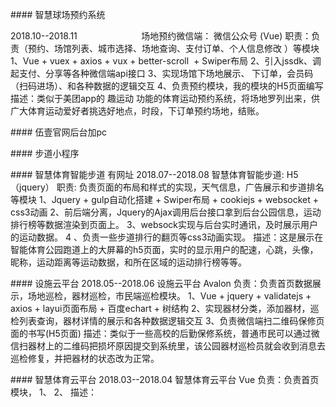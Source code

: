 #### 智慧球场预约系统

2018.10--2018.11                         
场地预约微信端： 微信公众号 (Vue)
职责：负责（预约、场馆列表、城市选择、场地查询、支付订单、个人信息修改 ）等模块
1、Vue + vuex + axios + vux + better-scroll  + Swiper布局
2、引入jssdk、调起支付、分享等各种微信端api接口
3、实现场馆下场地展示、 下订单，会员码（扫码进场）、和各种数据的逻辑交互
4、负责预约模块，我的模块的H5页面编写
描述：类似于美团app的 趣运动 功能的体育运动预约系统，将场地罗列出来，供广大体育运动爱好者挑选好地点，时段，下订单预约场地，结账。

#### 伍壹官网后台加pc

#### 步道小程序

#### 智慧体育智能步道  有网址
2018.07--2018.08
智慧体育智能步道: H5（jquery）
职责: 负责页面的布局和样式的实现，天气信息，广告展示和步道排名等模块
1、Jquery + gulp自动化搭建 + Swiper布局 + cookiejs + websocket + css3动画
2、前后端分离，Jquery的Ajax调用后台接口拿到后台公园信息，运动排行榜等数据渲染到页面上。
3、websock实现与后台实时通讯，及时展示用户的运动数据。
4 、负责一些步道排行的翻页等css3动画实现。
描述：这是展示在智能体育公园跑道上的大屏幕的h5页面，实时的显示用户的配速，心跳，头像，昵称，运动距离等运动数据，和所在区域的运动排行榜等等。

#### 设施云平台
2018.05--2018.06 
设施云平台  Avalon
负责：负责首页数据展示，场地巡检，器材巡检，市民端巡检模块。
1、Vue + jquery + validatejs + axios + layui页面布局 + 百度echart + 树结构
2、实现器材分类，添加器材，巡检列表查询，器材详情的展示和各种数据逻辑交互
3、负责微信端扫二维码保修页面的书写(H5页面)
描述：类似于一些高校的后勤保修系统，普通市民可以通过微信扫器材上的二维码把损坏原因提交到系统里，该公园器材巡检员就会收到消息去巡检修复，并把器材的状态改为正常。


#### 智慧体育云平台
2018.03--2018.04
智慧体育云平台 Vue
负责：负责首页模块，
1、
2、
描述：
